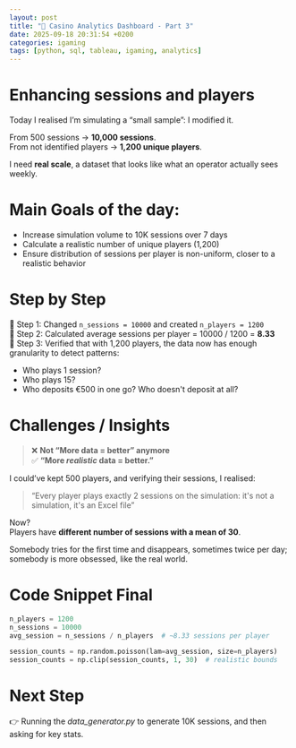 ```yaml
---
layout: post
title: "🎲 Casino Analytics Dashboard - Part 3"
date: 2025-09-18 20:31:54 +0200
categories: igaming
tags: [python, sql, tableau, igaming, analytics]
---
```


# Enhancing sessions and players

Today I realised I’m simulating a “small sample”: I modified it.

From 500 sessions → **10,000 sessions**.  
From not identified players → **1,200 unique players**.

I need **real scale**, a dataset that looks like what an operator actually sees weekly.

# Main Goals of the day:

- Increase simulation volume to 10K sessions over 7 days  
- Calculate a realistic number of unique players (1,200)  
- Ensure distribution of sessions per player is non-uniform, closer to a realistic behavior

# Step by Step

📍 Step 1: Changed `n_sessions = 10000` and created `n_players = 1200`  
📍 Step 2: Calculated average sessions per player = 10000 / 1200 = **8.33**  
📍 Step 3: Verified that with 1,200 players, the data now has enough granularity to detect patterns:  
  - Who plays 1 session?  
  - Who plays 15?  
  - Who deposits €500 in one go? Who doesn't deposit at all?  


# Challenges / Insights

> ❌ **Not “More data = better” anymore**  
> ✅ **“More *realistic* data = better.”**

I could’ve kept 500 players, and verifying their sessions, I realised:  
> “Every player plays exactly 2 sessions on the simulation: it's not a simulation, it's an Excel file”  


Now?  
Players have **different number of sessions with a mean of 30**.  

Somebody tries for the first time and disappears, sometimes twice per day; somebody is more obsessed, like the real world.

# Code Snippet Final

```python
n_players = 1200
n_sessions = 10000
avg_session = n_sessions / n_players  # ~8.33 sessions per player

session_counts = np.random.poisson(lam=avg_session, size=n_players)
session_counts = np.clip(session_counts, 1, 30)  # realistic bounds
```
</pre>

# Next Step

👉 Running the _data_generator.py_ to generate 10K sessions, and then asking for key stats.
